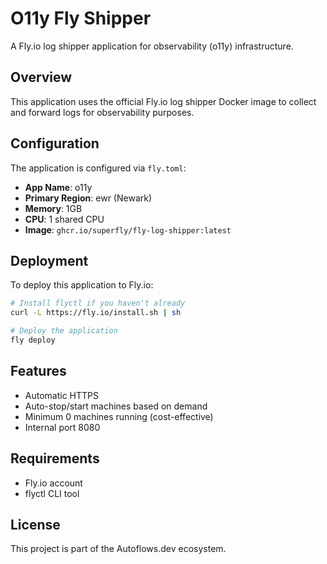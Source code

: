 # O11y Fly Shipper

A Fly.io log shipper application for observability (o11y) infrastructure.

## Overview

This application uses the official Fly.io log shipper Docker image to collect and forward logs for observability purposes.

## Configuration

The application is configured via `fly.toml`:

- **App Name**: o11y
- **Primary Region**: ewr (Newark)
- **Memory**: 1GB
- **CPU**: 1 shared CPU
- **Image**: `ghcr.io/superfly/fly-log-shipper:latest`

## Deployment

To deploy this application to Fly.io:

```bash
# Install flyctl if you haven't already
curl -L https://fly.io/install.sh | sh

# Deploy the application
fly deploy
```

## Features

- Automatic HTTPS
- Auto-stop/start machines based on demand
- Minimum 0 machines running (cost-effective)
- Internal port 8080

## Requirements

- Fly.io account
- flyctl CLI tool

## License

This project is part of the Autoflows.dev ecosystem. 